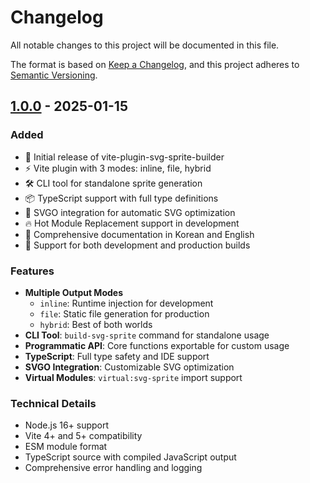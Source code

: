 # Changelog

All notable changes to this project will be documented in this file.

The format is based on [Keep a Changelog](https://keepachangelog.com/en/1.0.0/),
and this project adheres to [Semantic Versioning](https://semver.org/spec/v2.0.0.html).

## [1.0.0] - 2025-01-15

### Added
- 🚀 Initial release of vite-plugin-svg-sprite-builder
- ⚡ Vite plugin with 3 modes: inline, file, hybrid
- 🛠️ CLI tool for standalone sprite generation
- 📦 TypeScript support with full type definitions
- 🎨 SVGO integration for automatic SVG optimization
- 🔥 Hot Module Replacement support in development
- 📝 Comprehensive documentation in Korean and English
- 🎯 Support for both development and production builds

### Features
- **Multiple Output Modes**
  - `inline`: Runtime injection for development
  - `file`: Static file generation for production
  - `hybrid`: Best of both worlds
- **CLI Tool**: `build-svg-sprite` command for standalone usage
- **Programmatic API**: Core functions exportable for custom usage
- **TypeScript**: Full type safety and IDE support
- **SVGO Integration**: Customizable SVG optimization
- **Virtual Modules**: `virtual:svg-sprite` import support

### Technical Details
- Node.js 16+ support
- Vite 4+ and 5+ compatibility
- ESM module format
- TypeScript source with compiled JavaScript output
- Comprehensive error handling and logging

[1.0.0]: https://github.com/mango7j/vite-plugin-svg-sprite-builder/releases/tag/v1.0.0